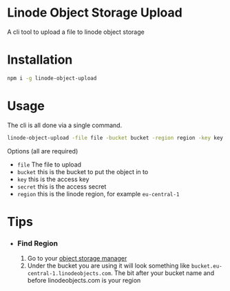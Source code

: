 # Linode Object Storage Upload
A cli tool to upload a file to linode object storage

# Installation
```bash
npm i -g linode-object-upload
```

# Usage
The cli is all done via a single command.
```bash
linode-object-upload -file file -bucket bucket -region region -key key -secret secret
```

Options (all are required)<br>
- `file` The file to upload
- `bucket` this is the bucket to put the object in to<br>
- `key` this is the access key<br>
- `secret` this is the access secret<br>
- `region` this is the linode region, for example `eu-central-1`

# Tips
- ### Find Region
    1) Go to your [object storage manager](https://cloud.linode.com/object-storage/buckets)
    2) Under the bucket you are using it will look something like `bucket.eu-central-1.linodeobjects.com`. The bit after your bucket name and before linodeobjects.com is your region